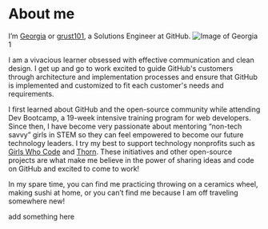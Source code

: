 # About me
I’m [Georgia](https://www.linkedin.com/in/georgia-rust/) or [grust101](https://github.com/grust101), a Solutions Engineer at GitHub. ![Image of Georgia](https://avatars3.githubusercontent.com/u/18128948?s=50) 1

I am a vivacious learner obsessed with effective communication and clean design. I get up and go to work excited to guide GitHub's customers through architecture and implementation processes and ensure that GitHub is implemented and customized to fit each customer's needs and requirements.

I first learned about GitHub and the open-source community while attending Dev Bootcamp, a 19-week intensive training program for web developers. Since then, I have become very passionate about mentoring “non-tech savvy” girls in STEM so they can feel empowered to become our future technology leaders. I try my best to support technology nonprofits such as [Girls Who Code](https://girlswhocode.com/) and [Thorn](https://www.wearethorn.org/). These initiatives and other open-source projects are what make me believe in the power of sharing ideas and code on GitHub and excited to come to work!

In my spare time, you can find me practicing throwing on a ceramics wheel, making sushi at home, or you can’t find me because I am off traveling somewhere new!


add something here
